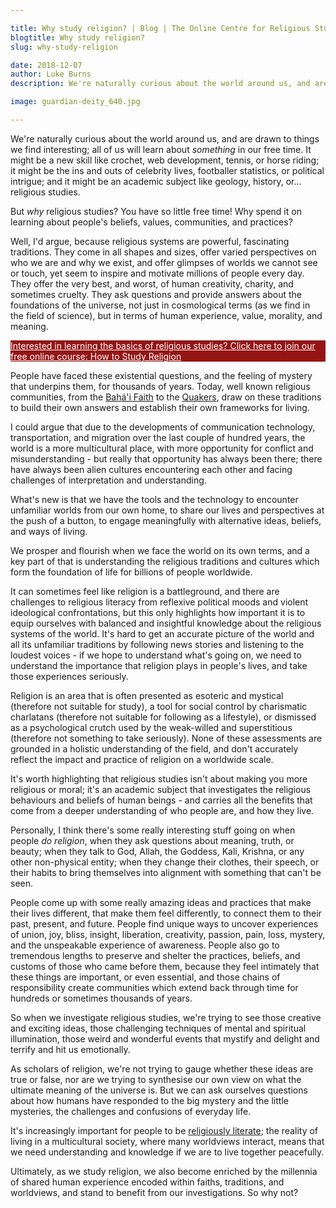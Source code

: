 ```yaml
---

title: Why study religion? | Blog | The Online Centre for Religious Studies
blogtitle: Why study religion?
slug: why-study-religion

date: 2018-12-07
author: Luke Burns
description: We're naturally curious about the world around us, and are drawn to things we find interesting; all of us will learn about something in our free time. It might be a new skill like crochet, web development, tennis, or horse riding; it might be the ins and outs of celebrity lives, footballer statistics, or political intrigue; and it might be an academic subject like geology, history, or... religious studies.

image: guardian-deity_640.jpg

---
```


We're naturally curious about the world around us, and are drawn to things we find interesting; all of us will learn about *something* in our free time. It might be a new skill like crochet, web development, tennis, or horse riding; it might be the ins and outs of celebrity lives, footballer statistics, or political intrigue; and it might be an academic subject like geology, history, or... religious studies.

But *why* religious studies? You have so little free time! Why spend it on learning about people's beliefs, values, communities, and practices?

Well, I'd argue, because religious systems are powerful, fascinating traditions. They come in all shapes and sizes, offer varied perspectives on who we are and why we exist, and offer glimpses of worlds we cannot see or touch, yet seem to inspire and motivate millions of people every day. They offer the very best, and worst, of human creativity, charity, and sometimes cruelty. They ask questions and provide answers about the foundations of the universe, not just in cosmological terms (as we find in the field of science), but in terms of human experience, value, morality, and meaning.

<a target="_BLANK" style="color: white" href="https://courses.oc-rs.org/courses/how-to-study-religion"><div class="container mb-3 p-3" style="background-color: #951515">
Interested in learning the basics of religious studies? Click here to join our free online course: How to Study Religion </div></a>

People have faced these existential questions, and the feeling of mystery that underpins them, for thousands of years. Today, well known religious communities, from the <a target="_BLANK" href="https://en.wikipedia.org/wiki/Bah%C3%A1'%C3%AD_Faith">Bah&#225;'i Faith</a> to the <a target="_BLANK" href="https://en.wikipedia.org/wiki/Quakers">Quakers</a>, draw on these traditions to build their own answers and establish their own frameworks for living.

I could argue that due to the developments of communication technology, transportation, and migration over the last couple of hundred years, the world is a more multicultural place, with more opportunity for conflict and misunderstanding - but really that opportunity has always been there; there have always been alien cultures encountering each other and facing challenges of interpretation and understanding.

What's new is that we have the tools and the technology to encounter unfamiliar worlds from our own home, to share our lives and perspectives at the push of a button, to engage meaningfully with alternative ideas, beliefs, and ways of living.

We prosper and flourish when we face the world on its own terms, and a key part of that is understanding the religious traditions and cultures which form the foundation of life for billions of people worldwide.

It can sometimes feel like religion is a battleground, and there are challenges to religious literacy from reflexive political moods and violent ideological confrontations, but this only highlights how important it is to equip ourselves with balanced and insightful knowledge about the religious systems of the world. It's hard to get an accurate picture of the world and all its unfamiliar traditions by following news stories and listening to the loudest voices - if we hope to understand what's going on, we need to understand the importance that religion plays in people's lives, and take those experiences seriously.

Religion is an area that is often presented as esoteric and mystical (therefore not suitable for study), a tool for social control by charismatic charlatans (therefore not suitable for following as a lifestyle), or dismissed as a psychological crutch used by the weak-willed and superstitious (therefore not something to take seriously). None of these assessments are grounded in a holistic understanding of the field, and don't accurately reflect the impact and practice of religion on a worldwide scale.

It's worth highlighting that religious studies isn't about making you more religious or moral; it's an academic subject that investigates the religious behaviours and beliefs of human beings - and carries all the benefits that come from a deeper understanding of who people are, and how they live.

Personally, I think there's some really interesting stuff going on when people *do religion*, when they ask questions about meaning, truth, or beauty; when they talk to God, Allah, the Goddess, Kali, Krishna, or any other non-physical entity; when they change their clothes, their speech, or their habits to bring themselves into alignment with something that can't be seen.

People come up with some really amazing ideas and practices that make their lives different, that make them feel differently, to connect them to their past, present, and future. People find unique ways to uncover experiences of union, joy, bliss, insight, liberation, creativity, passion, pain, loss, mystery, and the unspeakable experience of awareness. People also go to tremendous lengths to preserve and shelter the practices, beliefs, and customs of those who came before them, because they feel intimately that these things are important, or even essential, and those chains of responsibility create communities which extend back through time for hundreds or sometimes thousands of years.

So when we investigate religious studies, we're trying to see those creative and exciting ideas, those challenging techniques of mental and spiritual illumination, those weird and wonderful events that mystify and delight and terrify and hit us emotionally.

As scholars of religion, we're not trying to gauge whether these ideas are true or false, nor are we trying to synthesise our own view on what the ultimate meaning of the universe is. But we can ask ourselves questions about how humans have responded to the big mystery and the little mysteries, the challenges and confusions of everyday life.

It's increasingly important for people to be [religiously literate](https://oc-rs.org/2017/11/08/the-importance-of-religious-literacy/); the reality of living in a multicultural society, where many worldviews interact, means that we need understanding and knowledge if we are to live together peacefully.

Ultimately, as we study religion, we also become enriched by the millennia of shared human experience encoded within faiths, traditions, and worldviews, and stand to benefit from our investigations. So why not?